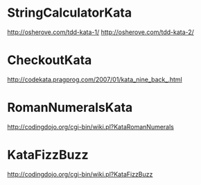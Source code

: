 StringCalculatorKata
====================

http://osherove.com/tdd-kata-1/
http://osherove.com/tdd-kata-2/

CheckoutKata
====================

http://codekata.pragprog.com/2007/01/kata_nine_back_.html

RomanNumeralsKata
====================

http://codingdojo.org/cgi-bin/wiki.pl?KataRomanNumerals

KataFizzBuzz
====================

http://codingdojo.org/cgi-bin/wiki.pl?KataFizzBuzz